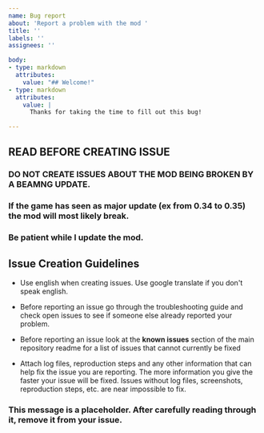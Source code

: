 ```yaml
---
name: Bug report
about: 'Report a problem with the mod '
title: ''
labels: ''
assignees: ''

body:
- type: markdown
  attributes:
    value: "## Welcome!"
- type: markdown
  attributes:
    value: |
      Thanks for taking the time to fill out this bug!

---
```


## READ BEFORE CREATING ISSUE

### DO NOT CREATE ISSUES ABOUT THE MOD BEING BROKEN BY A BEAMNG UPDATE. 

### If the game has seen as major update (ex from 0.34 to 0.35) the mod will most likely break. 

### Be patient while I update the mod.

## Issue Creation Guidelines

* Use english when creating issues. Use google translate if you don't speak english.

* Before reporting an issue go through the troubleshooting guide and check open issues to see if someone else already reported your problem.

* Before reporting an issue look at the **known issues** section of the main repository readme for a list of issues that cannot currently be fixed

* Attach log files, reproduction steps and any other information that can help fix the issue you are reporting. The more information you give the faster your issue will be fixed. Issues without log files, screenshots, reproduction steps, etc. are near impossible to fix.

### This message is a placeholder. After carefully reading through it, remove it from your issue.
